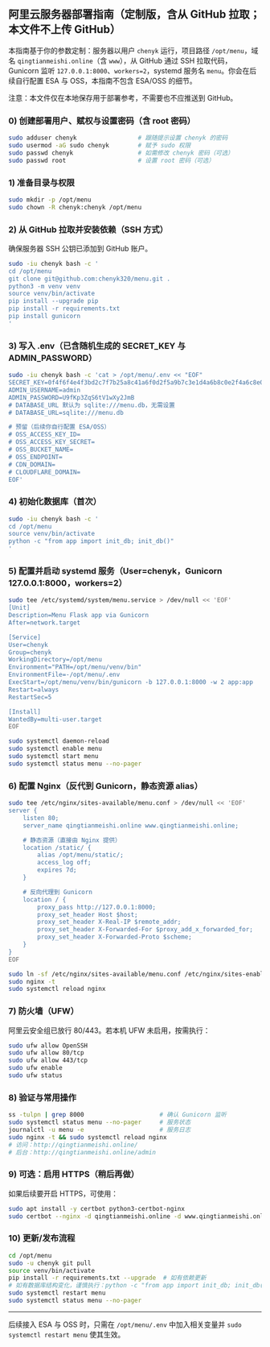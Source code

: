 ## 阿里云服务器部署指南（定制版，含从 GitHub 拉取；本文件不上传 GitHub）

本指南基于你的参数定制：服务器以用户 `chenyk` 运行，项目路径 `/opt/menu`，域名 `qingtianmeishi.online`（含 `www`），从 GitHub 通过 SSH 拉取代码，Gunicorn 监听 `127.0.0.1:8000`、`workers=2`，systemd 服务名 `menu`。你会在后续自行配置 ESA 与 OSS，本指南不包含 ESA/OSS 的细节。

注意：本文件仅在本地保存用于部署参考，不需要也不应推送到 GitHub。

### 0) 创建部署用户、赋权与设置密码（含 root 密码）
```bash
sudo adduser chenyk                 # 跟随提示设置 chenyk 的密码
sudo usermod -aG sudo chenyk        # 赋予 sudo 权限
sudo passwd chenyk                  # 如需修改 chenyk 密码（可选）
sudo passwd root                    # 设置 root 密码（可选）
```

### 1) 准备目录与权限
```bash
sudo mkdir -p /opt/menu
sudo chown -R chenyk:chenyk /opt/menu
```

### 2) 从 GitHub 拉取并安装依赖（SSH 方式）
确保服务器 SSH 公钥已添加到 GitHub 账户。
```bash
sudo -iu chenyk bash -c '
cd /opt/menu
git clone git@github.com:chenyk320/menu.git .
python3 -m venv venv
source venv/bin/activate
pip install --upgrade pip
pip install -r requirements.txt
pip install gunicorn
'
```

### 3) 写入 .env（已含随机生成的 SECRET_KEY 与 ADMIN_PASSWORD）
```bash
sudo -iu chenyk bash -c 'cat > /opt/menu/.env << "EOF"
SECRET_KEY=0f4f6f4e4f3bd2c7f7b25a8c41a6f0d2f5a9b7c3e1d4a6b8c0e2f4a6c8e0d2f4
ADMIN_USERNAME=admin
ADMIN_PASSWORD=U9fKp3ZqS6tV1wXy2JmB
# DATABASE_URL 默认为 sqlite:///menu.db，无需设置
# DATABASE_URL=sqlite:///menu.db

# 预留（后续你自行配置 ESA/OSS）
# OSS_ACCESS_KEY_ID=
# OSS_ACCESS_KEY_SECRET=
# OSS_BUCKET_NAME=
# OSS_ENDPOINT=
# CDN_DOMAIN=
# CLOUDFLARE_DOMAIN=
EOF'
```

### 4) 初始化数据库（首次）
```bash
sudo -iu chenyk bash -c '
cd /opt/menu
source venv/bin/activate
python -c "from app import init_db; init_db()"
'
```

### 5) 配置并启动 systemd 服务（User=chenyk，Gunicorn 127.0.0.1:8000，workers=2）
```bash
sudo tee /etc/systemd/system/menu.service > /dev/null << 'EOF'
[Unit]
Description=Menu Flask app via Gunicorn
After=network.target

[Service]
User=chenyk
Group=chenyk
WorkingDirectory=/opt/menu
Environment="PATH=/opt/menu/venv/bin"
EnvironmentFile=-/opt/menu/.env
ExecStart=/opt/menu/venv/bin/gunicorn -b 127.0.0.1:8000 -w 2 app:app
Restart=always
RestartSec=5

[Install]
WantedBy=multi-user.target
EOF

sudo systemctl daemon-reload
sudo systemctl enable menu
sudo systemctl start menu
sudo systemctl status menu --no-pager
```

### 6) 配置 Nginx（反代到 Gunicorn，静态资源 alias）
```bash
sudo tee /etc/nginx/sites-available/menu.conf > /dev/null << 'EOF'
server {
    listen 80;
    server_name qingtianmeishi.online www.qingtianmeishi.online;

    # 静态资源（直接由 Nginx 提供）
    location /static/ {
        alias /opt/menu/static/;
        access_log off;
        expires 7d;
    }

    # 反向代理到 Gunicorn
    location / {
        proxy_pass http://127.0.0.1:8000;
        proxy_set_header Host $host;
        proxy_set_header X-Real-IP $remote_addr;
        proxy_set_header X-Forwarded-For $proxy_add_x_forwarded_for;
        proxy_set_header X-Forwarded-Proto $scheme;
    }
}
EOF

sudo ln -sf /etc/nginx/sites-available/menu.conf /etc/nginx/sites-enabled/menu.conf
sudo nginx -t
sudo systemctl reload nginx
```

### 7) 防火墙（UFW）
阿里云安全组已放行 80/443。若本机 UFW 未启用，按需执行：
```bash
sudo ufw allow OpenSSH
sudo ufw allow 80/tcp
sudo ufw allow 443/tcp
sudo ufw enable
sudo ufw status
```

### 8) 验证与常用操作
```bash
ss -tulpn | grep 8000                     # 确认 Gunicorn 监听
sudo systemctl status menu --no-pager     # 服务状态
journalctl -u menu -e                     # 服务日志
sudo nginx -t && sudo systemctl reload nginx
# 访问：http://qingtianmeishi.online/
# 后台：http://qingtianmeishi.online/admin
```

### 9) 可选：启用 HTTPS（稍后再做）
如果后续要开启 HTTPS，可使用：
```bash
sudo apt install -y certbot python3-certbot-nginx
sudo certbot --nginx -d qingtianmeishi.online -d www.qingtianmeishi.online
```

### 10) 更新/发布流程
```bash
cd /opt/menu
sudo -u chenyk git pull
source venv/bin/activate
pip install -r requirements.txt --upgrade  # 如有依赖更新
# 如有数据库结构变化，谨慎执行：python -c "from app import init_db; init_db()"
sudo systemctl restart menu
sudo systemctl status menu --no-pager
```

---
后续接入 ESA 与 OSS 时，只需在 `/opt/menu/.env` 中加入相关变量并 `sudo systemctl restart menu` 使其生效。



